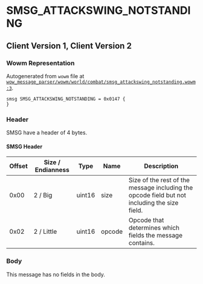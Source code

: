 # SMSG_ATTACKSWING_NOTSTANDING

## Client Version 1, Client Version 2

### Wowm Representation

Autogenerated from `wowm` file at [`wow_message_parser/wowm/world/combat/smsg_attackswing_notstanding.wowm:3`](https://github.com/gtker/wow_messages/tree/main/wow_message_parser/wowm/world/combat/smsg_attackswing_notstanding.wowm#L3).
```rust,ignore
smsg SMSG_ATTACKSWING_NOTSTANDING = 0x0147 {
}
```
### Header

SMSG have a header of 4 bytes.

#### SMSG Header

| Offset | Size / Endianness | Type   | Name   | Description |
| ------ | ----------------- | ------ | ------ | ----------- |
| 0x00   | 2 / Big           | uint16 | size   | Size of the rest of the message including the opcode field but not including the size field.|
| 0x02   | 2 / Little        | uint16 | opcode | Opcode that determines which fields the message contains.|

### Body

This message has no fields in the body.

